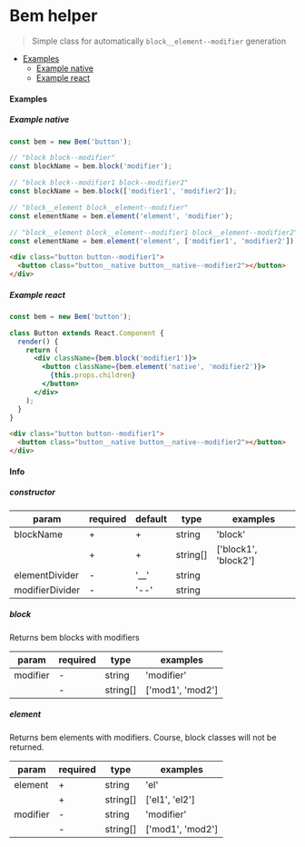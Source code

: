 # Bem helper

> Simple class for automatically `block__element--modifier` generation

- [Examples](#examples)
    - [Example native](#example-native)
    - [Example react](#example-react)

#### Examples
##### Example native
```jsx
const bem = new Bem('button');

// "block block--modifier"
const blockName = bem.block('modifier');

// "block block--modifier1 block--modifier2"
const blockName = bem.block(['modifier1', 'modifier2']);

// "block__element block__element--modifier"
const elementName = bem.element('element', 'modifier');

// "block__element block__element--modifier1 block__element--modifier2"
const elementName = bem.element('element', ['modifier1', 'modifier2']);
```

```html
<div class="button button--modifier1">
  <button class="button__native button__native--modifier2"></button>
</div>
```


##### Example react
```jsx
const bem = new Bem('button');

class Button extends React.Component {
  render() {
    return (
      <div className={bem.block('modifier1')}>
        <button className={bem.element('native', 'modifier2')}>
          {this.props.children}
        </button>
      </div>
    );
  }
}
```

```html
<div class="button button--modifier1">
  <button class="button__native button__native--modifier2"></button>
</div>
```

#### Info

##### constructor
|param|required|default|type|examples|
|---|---|---|---|---|
|blockName|+|+|string| 'block' |
| |+|+|string[]| ['block1', 'block2'] |
|elementDivider|-|'__'|string| |
|modifierDivider|-|'--'|string| |

##### block

Returns bem blocks with modifiers

|param|required|type|examples|
|---|---|---|---|
|modifier|-|string|'modifier'|
| |-|string[]|['mod1', 'mod2']|

##### element

Returns bem elements with modifiers.
Course, block classes will not be returned.

|param|required|type|examples|
|---|---|---|---|
|element|+|string|'el'|
| |+|string[]|['el1', 'el2']|
|modifier|-|string|'modifier'|
| |-|string[]|['mod1', 'mod2']|
